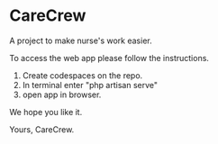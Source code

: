 # CareCrew
A project to make nurse's work easier.

To access the web app please follow the instructions.
1. Create codespaces on the repo.
2. In terminal enter "php artisan serve"
3. open app in browser.

We hope you like it.

Yours,
CareCrew.
